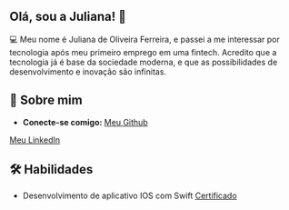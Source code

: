 ## **Olá, sou a Juliana!** 🙂

💻 Meu nome é Juliana de Oliveira Ferreira, e passei a me interessar por tecnologia após meu primeiro emprego em uma fintech. Acredito que a tecnologia já é base da sociedade moderna, e que as possibilidades de desenvolvimento e inovação são infinitas. 

## 🚀 Sobre mim

* **Conecte-se comigo:**
[Meu Github](https://github.com/JulianadeOliveira21)

[Meu LinkedIn](https://www.linkedin.com/in/juliana-ferreira-oliveira552/)




## 🛠 Habilidades

* Desenvolvimento de aplicativo IOS com Swift
[Certificado]()
